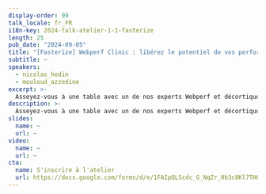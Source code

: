 ```yaml
---
display-order: 99
talk_locale: fr_FR
i18n-key: 2024-talk-atelier-1-1-fasterize
length: 25
pub_date: "2024-09-05"
title: "[Fasterize] Webperf Clinic : libérez le potentiel de vos performances web"
subtitle: ~
speakers:
  - nicolas_hodin
  - mouloud_azzedine
excerpt: >-
  Asseyez-vous à une table avec un de nos experts Webperf et décortiquons ensemble les performances de votre site. Cette Webperf Clinic est l’occasion rêvée de bénéficier d’un diagnostic webperf rapide, mais de qualité. Nicolas & Mouloud vous aideront à identifier vos problématiques webperf et à comprendre les mesures à prendre pour améliorer la vitesse de chargement de votre site.
description: >-
  Asseyez-vous à une table avec un de nos experts Webperf et décortiquons ensemble les performances de votre site. Cette Webperf Clinic est l’occasion rêvée de bénéficier d’un diagnostic webperf rapide, mais de qualité. Nicolas & Mouloud vous aideront à identifier vos problématiques webperf et à comprendre les mesures à prendre pour améliorer la vitesse de chargement de votre site.
slides:
  name: ~
  url: ~
video:
  name: ~
  url: ~
cta:
  name: S'inscrire à l'atelier
  url: https://docs.google.com/forms/d/e/1FAIpQLScdc_G_NqZr_0b3c8Kl7THQC3CwTk4ulXmCeudFIhxusv1MFQ/viewform?usp=sf_link
---
```

